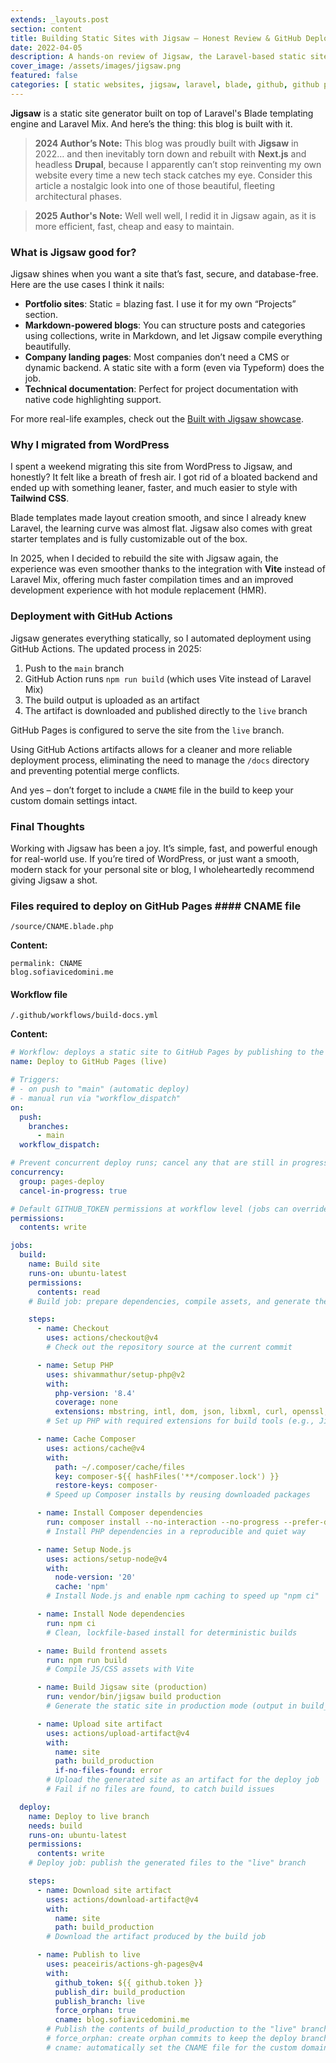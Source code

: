 ```yaml
---
extends: _layouts.post
section: content
title: Building Static Sites with Jigsaw – Honest Review & GitHub Deploy Setup (2025 Update)
date: 2022-04-05
description: A hands-on review of Jigsaw, the Laravel-based static site generator. Use cases, real-world setup, GitHub Actions deploy, and why I returned to Jigsaw after trying other solutions.
cover_image: /assets/images/jigsaw.png
featured: false
categories: [ static websites, jigsaw, laravel, blade, github, github pages, TailwindCSS, markdown, blog, databaseless, devtools, Frontend, deployment automation, vite, jamstack ]
---
```


**Jigsaw** is a static site generator built on top of Laravel's Blade templating engine and Laravel Mix. And here’s the
thing: this blog is built with it.

> **2024 Author’s Note:** This blog was proudly built with **Jigsaw** in 2022… and then inevitably torn down and rebuilt
> with **Next.js** and headless **Drupal**, because I apparently can’t stop reinventing my own website every time a new
> tech stack catches my eye. Consider this article a nostalgic look into one of those beautiful, fleeting architectural
> phases.

> **2025 Author's Note:** Well well well, I redid it in Jigsaw again, as it is more efficient, fast, cheap and easy to
> maintain.

### What is Jigsaw good for?

Jigsaw shines when you want a site that’s fast, secure, and database-free. Here are the use cases I think it nails:

* **Portfolio sites**: Static = blazing fast. I use it for my own “Projects” section.
* **Markdown-powered blogs**: You can structure posts and categories using collections, write in Markdown, and let
  Jigsaw compile everything beautifully.
* **Company landing pages**: Most companies don’t need a CMS or dynamic backend. A static site with a form (even via
  Typeform) does the job.
* **Technical documentation**: Perfect for project documentation with native code highlighting support.

For more real-life examples, check out the [Built with Jigsaw showcase](https://jigsaw.tighten.com/#built-with-jigsaw).

### Why I migrated from WordPress

I spent a weekend migrating this site from WordPress to Jigsaw, and honestly? It felt like a breath of fresh air. I got
rid of a bloated backend and ended up with something leaner, faster, and much easier to style with **Tailwind CSS**.

Blade templates made layout creation smooth, and since I already knew Laravel, the learning curve was almost flat.
Jigsaw also comes with great starter templates and is fully customizable out of the box.

In 2025, when I decided to rebuild the site with Jigsaw again, the experience was even smoother thanks to the
integration with **Vite** instead of Laravel Mix, offering much faster compilation times and an improved development
experience with hot module replacement (HMR).

### Deployment with GitHub Actions

Jigsaw generates everything statically, so I automated deployment using GitHub Actions. The updated process in 2025:

1. Push to the `main` branch
2. GitHub Action runs `npm run build` (which uses Vite instead of Laravel Mix)
3. The build output is uploaded as an artifact
4. The artifact is downloaded and published directly to the `live` branch

GitHub Pages is configured to serve the site from the `live` branch.

Using GitHub Actions artifacts allows for a cleaner and more reliable deployment process, eliminating the need to manage
the `/docs` directory and preventing potential merge conflicts.

And yes – don’t forget to include a `CNAME` file in the build to keep your custom domain settings intact.

### Final Thoughts

Working with Jigsaw has been a joy. It’s simple, fast, and powerful enough for real-world use. If you’re tired of
WordPress, or just want a smooth, modern stack for your personal site or blog, I wholeheartedly recommend giving Jigsaw
a shot.

### Files required to deploy on GitHub Pages #### CNAME file

`/source/CNAME.blade.php`

**Content:**

```text 
permalink: CNAME 
blog.sofiavicedomini.me
``` 

#### Workflow file

`/.github/workflows/build-docs.yml`

**Content:**

```yaml
# Workflow: deploys a static site to GitHub Pages by publishing to the "live" branch
name: Deploy to GitHub Pages (live)

# Triggers:
# - on push to "main" (automatic deploy)
# - manual run via "workflow_dispatch"
on:
  push:
    branches:
      - main
  workflow_dispatch:

# Prevent concurrent deploy runs; cancel any that are still in progress
concurrency:
  group: pages-deploy
  cancel-in-progress: true

# Default GITHUB_TOKEN permissions at workflow level (jobs can override)
permissions:
  contents: write

jobs:
  build:
    name: Build site
    runs-on: ubuntu-latest
    permissions:
      contents: read
    # Build job: prepare dependencies, compile assets, and generate the static site

    steps:
      - name: Checkout
        uses: actions/checkout@v4
        # Check out the repository source at the current commit

      - name: Setup PHP
        uses: shivammathur/setup-php@v2
        with:
          php-version: '8.4'
          coverage: none
          extensions: mbstring, intl, dom, json, libxml, curl, openssl, zip
        # Set up PHP with required extensions for build tools (e.g., Jigsaw/Laravel)

      - name: Cache Composer
        uses: actions/cache@v4
        with:
          path: ~/.composer/cache/files
          key: composer-${{ hashFiles('**/composer.lock') }}
          restore-keys: composer-
        # Speed up Composer installs by reusing downloaded packages

      - name: Install Composer dependencies
        run: composer install --no-interaction --no-progress --prefer-dist --optimize-autoloader
        # Install PHP dependencies in a reproducible and quiet way

      - name: Setup Node.js
        uses: actions/setup-node@v4
        with:
          node-version: '20'
          cache: 'npm'
        # Install Node.js and enable npm caching to speed up "npm ci"

      - name: Install Node dependencies
        run: npm ci
        # Clean, lockfile-based install for deterministic builds

      - name: Build frontend assets
        run: npm run build
        # Compile JS/CSS assets with Vite

      - name: Build Jigsaw site (production)
        run: vendor/bin/jigsaw build production
        # Generate the static site in production mode (output in build_production)

      - name: Upload site artifact
        uses: actions/upload-artifact@v4
        with:
          name: site
          path: build_production
          if-no-files-found: error
        # Upload the generated site as an artifact for the deploy job
        # Fail if no files are found, to catch build issues

  deploy:
    name: Deploy to live branch
    needs: build
    runs-on: ubuntu-latest
    permissions:
      contents: write
    # Deploy job: publish the generated files to the "live" branch

    steps:
      - name: Download site artifact
        uses: actions/download-artifact@v4
        with:
          name: site
          path: build_production
        # Download the artifact produced by the build job

      - name: Publish to live
        uses: peaceiris/actions-gh-pages@v4
        with:
          github_token: ${{ github.token }}
          publish_dir: build_production
          publish_branch: live
          force_orphan: true
          cname: blog.sofiavicedomini.me
        # Publish the contents of build_production to the "live" branch
        # force_orphan: create orphan commits to keep the deploy branch history clean
        # cname: automatically set the CNAME file for the custom domain
```